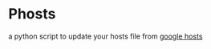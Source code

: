 # Phosts
a python script to update your hosts file from [google hosts](https://github.com/racaljk/hosts)
